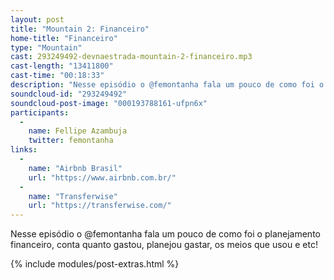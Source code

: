 ```yaml
---
layout: post
title: "Mountain 2: Financeiro"
home-title: "Financeiro"
type: "Mountain"
cast: 293249492-devnaestrada-mountain-2-financeiro.mp3
cast-length: "13411800"
cast-time: "00:18:33"
description: "Nesse episódio o @femontanha fala um pouco de como foi o planejamento financeiro, conta quanto gastou, planejou gastar, os meios que usou e etc!"
soundcloud-id: "293249492"
soundcloud-post-image: "000193788161-ufpn6x"
participants:
  -
    name: Fellipe Azambuja
    twitter: femontanha
links:
  -
    name: "Airbnb Brasil"
    url: "https://www.airbnb.com.br/"
  -
    name: "Transferwise"
    url: "https://transferwise.com/"
---
```


Nesse episódio o @femontanha fala um pouco de como foi o planejamento financeiro, conta quanto gastou, planejou gastar, os meios que usou e etc!

{% include modules/post-extras.html %}
